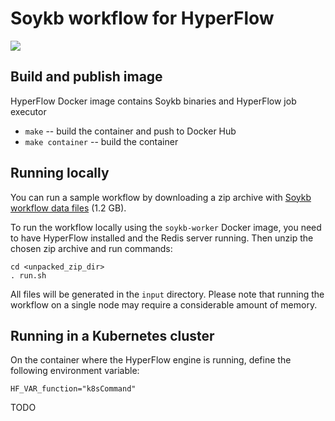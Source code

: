 # Soykb workflow for HyperFlow

[![](https://images.microbadger.com/badges/version/hyperflowwms/soykb-workflow-worker.svg)](https://microbadger.com/images/hyperflowwms/soykb-workflow-worker "Get your own version badge on microbadger.com")

## Build and publish image
HyperFlow Docker image contains Soykb binaries and HyperFlow job executor
- `make` -- build the container and push to Docker Hub
- `make container` -- build the container

## Running locally

You can run a sample workflow by downloading a zip archive with [Soykb workflow data files](https://drive.google.com/open?id=1p-P_aJaOC48kTWWg2hgkoF4MIu2uaHvY) (1.2 GB).

To run the workflow locally using the `soykb-worker` Docker image, you need to have HyperFlow installed and the Redis server running. Then unzip the chosen zip archive and run commands:

```
cd <unpacked_zip_dir>
. run.sh
```
All files will be generated in the `input` directory. Please note that running the workflow on a single node may require a considerable amount of memory.

## Running in a Kubernetes cluster

On the container where the HyperFlow engine is running, define the following environment variable:
```
HF_VAR_function="k8sCommand"
```
TODO
